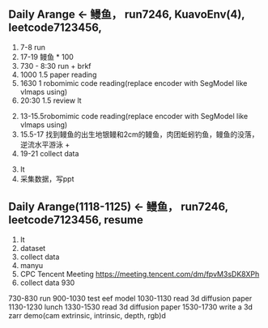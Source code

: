 ## Daily Arange <- 鳗鱼， run7246, KuavoEnv(4), leetcode7123456, 
1. 7-8 run
1. 17-19 鳗鱼 * 100
1. 730 - 8:30 run + brkf
1. 1000 1.5 paper reading 
1. 1630 1 robomimic code reading(replace encoder with SegModel like vlmaps using)
1. 20:30 1.5 review lt

<!-- 2. 1030-1100 run -->
<!-- 2. 11-13 bf/luch lt -->
2. 13-15.5robomimic code reading(replace encoder with SegModel like vlmaps using)
2. 15.5-17 找到鳗鱼的出生地银鳗和2cm的鳗鱼，肉团蚯蚓钓鱼，鳗鱼的没落， 逆流水平游泳 + 
2. 19-21 collect data 
<!-- 2. 双城之战 -->

3. lt
3. 采集数据，写ppt

## Daily Arange(1118-1125) <- 鳗鱼， run7246, leetcode7123456, resume
1. lt 
1. dataset 
1. collect data 
1. manyu 
1. CPC Tencent Meeting https://meeting.tencent.com/dm/fpvM3sDK8XPh
1. collect data 930

730-830 run
900-1030 test eef model
1030-1130 read 3d diffusion paper
1130-1230 lunch
1330-1530 read 3d diffusion paper
1530-1730 write a 3d zarr demo(cam extrinsic, intrinsic, depth, rgb)d
